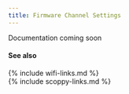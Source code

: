 ```yaml
---
title: Firmware Channel Settings
---
```


Documentation coming soon

#### See also
{% include wifi-links.md %}
<br>
{% include scoppy-links.md %}
